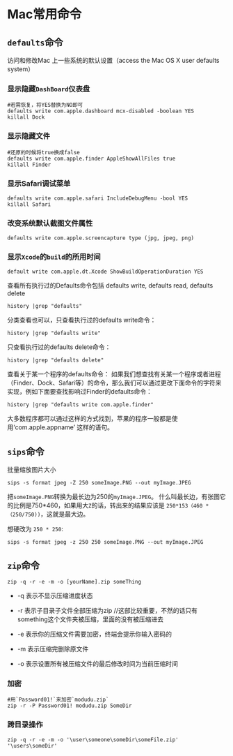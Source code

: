 # Mac常用命令

## `defaults`命令
访问和修改Mac 上一些系统的默认设置（access the Mac OS X user defaults system）

### 显示隐藏`DashBoard`仪表盘
```
#若需恢复，将YES替换为NO即可
defaults write com.apple.dashboard mcx-disabled -boolean YES
killall Dock
```

### 显示隐藏文件
```
#还原的时候将true换成false
defaults write com.apple.finder AppleShowAllFiles true
killall Finder
```

### 显示Safari调试菜单
```
defaults write com.apple.safari IncludeDebugMenu -bool YES
killall Safari
```

### 改变系统默认截图文件属性
```
defaults write com.apple.screencapture type (jpg, jpeg, png)
```

### 显示`Xcode`的`build`的所用时间
```
default write com.apple.dt.Xcode ShowBuildOperationDuration YES
```

查看所有执行过的Defaults命令包括 defaults write, defaults read, defaults delete
```
history |grep "defaults"
```
分类查看也可以，只查看执行过的defaults write命令：
```
history |grep "defaults write"
```
只查看执行过的defaults delete命令：
```
history |grep "defaults delete"
```
查看关于某一个程序的defaults命令：
如果我们想查找有关某一个程序或者进程（Finder、Dock、Safari等）的命令，那么我们可以通过更改下面命令的字符来实现，例如下面要查找影响过Finder的defaults命令：
```
history |grep "defaults write com.apple.finder"
```
大多数程序都可以通过这样的方式找到，苹果的程序一般都是使用‘com.apple.appname’ 这样的语句。


## `sips`命令

批量缩放图片大小
```
sips -s format jpeg -Z 250 someImage.PNG --out myImage.JPEG
```

把`someImage.PNG`转换为最长边为250的`myImage.JPEG`。
什么叫最长边，有张图它的比例是750*460，如果用大`Z`的话，转出来的结果应该是 `250*153（460 *（250/750))`，这就是最大边。

想硬改为 `250 * 250`:
```
sips -s format jpeg -z 250 250 someImage.PNG --out myImage.JPEG
```

## `zip`命令


```
zip -q -r -e -m -o [yourName].zip someThing
```
- -q 表示不显示压缩进度状态

- -r 表示子目录子文件全部压缩为zip  //这部比较重要，不然的话只有something这个文件夹被压缩，里面的没有被压缩进去

- -e 表示你的压缩文件需要加密，终端会提示你输入密码的

- -m 表示压缩完删除原文件

- -o 表示设置所有被压缩文件的最后修改时间为当前压缩时间

### 加密
```
#用`Password01!`来加密`modudu.zip`
zip -r -P Password01! modudu.zip SomeDir
```

### 跨目录操作
```
zip -q -r -e -m -o '\user\someone\someDir\someFile.zip' '\users\someDir'
```